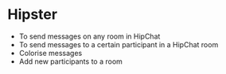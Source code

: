 # Hipster

- To send messages on any room in HipChat
- To send messages to a certain participant in a HipChat room
- Colorise messages
- Add new participants to a room

